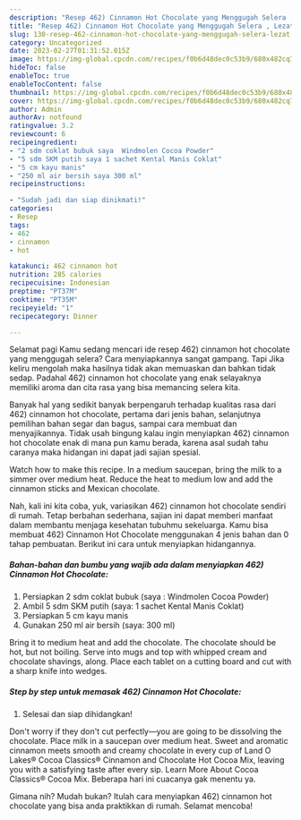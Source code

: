 ```yaml
---
description: "Resep 462) Cinnamon Hot Chocolate yang Menggugah Selera , Lezat"
title: "Resep 462) Cinnamon Hot Chocolate yang Menggugah Selera , Lezat"
slug: 130-resep-462-cinnamon-hot-chocolate-yang-menggugah-selera-lezat
category: Uncategorized
date: 2023-02-27T01:31:52.015Z
image: https://img-global.cpcdn.com/recipes/f0b6d48dec0c53b9/680x482cq70/462-cinnamon-hot-chocolate-foto-resep-utama.jpg
hideToc: false
enableToc: true
enableTocContent: false
thumbnail: https://img-global.cpcdn.com/recipes/f0b6d48dec0c53b9/680x482cq70/462-cinnamon-hot-chocolate-foto-resep-utama.jpg
cover: https://img-global.cpcdn.com/recipes/f0b6d48dec0c53b9/680x482cq70/462-cinnamon-hot-chocolate-foto-resep-utama.jpg
author: Admin
authorAv: notfound
ratingvalue: 3.2
reviewcount: 6
recipeingredient:
- "2 sdm coklat bubuk saya  Windmolen Cocoa Powder"
- "5 sdm SKM putih saya 1 sachet Kental Manis Coklat"
- "5 cm kayu manis"
- "250 ml air bersih saya 300 ml"
recipeinstructions:

- "Sudah jadi dan siap dinikmati!"
categories:
- Resep
tags:
- 462
- cinnamon
- hot

katakunci: 462 cinnamon hot 
nutrition: 285 calories
recipecuisine: Indonesian
preptime: "PT37M"
cooktime: "PT35M"
recipeyield: "1"
recipecategory: Dinner

---
```



Selamat pagi Kamu sedang mencari ide resep 462) cinnamon hot chocolate yang menggugah selera? Cara menyiapkannya sangat gampang. Tapi Jika keliru mengolah maka hasilnya tidak akan memuaskan dan bahkan tidak sedap. Padahal 462) cinnamon hot chocolate yang enak selayaknya memiliki aroma dan cita rasa yang bisa memancing selera kita.


Banyak hal yang sedikit banyak berpengaruh terhadap kualitas rasa dari 462) cinnamon hot chocolate, pertama dari jenis bahan, selanjutnya pemilihan bahan segar dan bagus, sampai cara membuat dan menyajikannya. Tidak usah bingung kalau ingin menyiapkan 462) cinnamon hot chocolate enak di mana pun kamu berada, karena asal sudah tahu caranya maka hidangan ini dapat jadi sajian spesial.

Watch how to make this recipe. In a medium saucepan, bring the milk to a simmer over medium heat. Reduce the heat to medium low and add the cinnamon sticks and Mexican chocolate.


Nah, kali ini kita coba, yuk, variasikan 462) cinnamon hot chocolate sendiri di rumah. Tetap berbahan sederhana, sajian ini dapat memberi manfaat dalam membantu menjaga kesehatan tubuhmu sekeluarga. Kamu bisa membuat 462) Cinnamon Hot Chocolate menggunakan 4 jenis bahan dan 0 tahap pembuatan. Berikut ini cara untuk menyiapkan hidangannya.

<!--inarticleads1-->

##### Bahan-bahan dan bumbu yang wajib ada dalam menyiapkan 462) Cinnamon Hot Chocolate:

1. Persiapkan 2 sdm coklat bubuk (saya : Windmolen Cocoa Powder)
1. Ambil 5 sdm SKM putih (saya: 1 sachet Kental Manis Coklat)
1. Persiapkan 5 cm kayu manis
1. Gunakan 250 ml air bersih (saya: 300 ml)


Bring it to medium heat and add the chocolate. The chocolate should be hot, but not boiling. Serve into mugs and top with whipped cream and chocolate shavings, along. Place each tablet on a cutting board and cut with a sharp knife into wedges. 

<!--inarticleads2-->

##### Step by step untuk memasak 462) Cinnamon Hot Chocolate:


1. Selesai dan siap dihidangkan!

Don&#39;t worry if they don&#39;t cut perfectly—you are going to be dissolving the chocolate. Place milk in a saucepan over medium heat. Sweet and aromatic cinnamon meets smooth and creamy chocolate in every cup of Land O Lakes® Cocoa Classics® Cinnamon and Chocolate Hot Cocoa Mix, leaving you with a satisfying taste after every sip. Learn More About Cocoa Classics® Cocoa Mix. Beberapa hari ini cuacanya gak menentu ya. 

Gimana nih? Mudah bukan? Itulah cara menyiapkan 462) cinnamon hot chocolate yang bisa anda praktikkan di rumah. Selamat mencoba!
